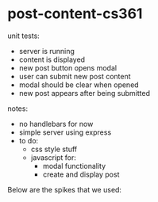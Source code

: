 # post-content-cs361

unit tests:
 - server is running
 - content is displayed
 - new post button opens modal
 - user can submit new post content
 - modal should be clear when opened
 - new post appears after being submitted

notes:
- no handlebars for now
- simple server using express
- to do:
  - css style stuff
  - javascript for:
    - modal functionality
    - create and display post
    
    
Below are the spikes that we used:
